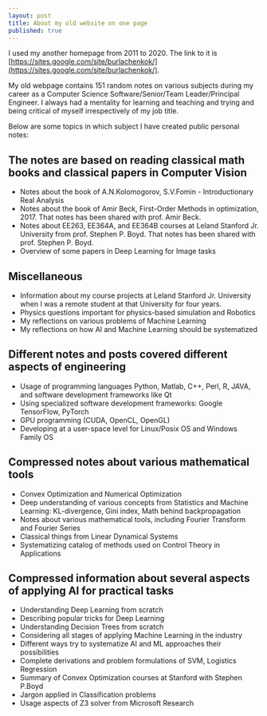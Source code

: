 ```yaml
---
layout: post
title: About my old website on one page
published: true
---
```


I used my another homepage from 2011 to 2020. The link to it is [https://sites.google.com/site/burlachenkok/](https://sites.google.com/site/burlachenkok/).

My old webpage contains 151 random notes on various subjects during my career as a Computer Science Software/Senior/Team Leader/Principal Engineer. I always had a mentality for learning and teaching and trying and being critical of myself irrespectively of my job title.

Below are some topics in which subject I have created public personal notes:

## The notes are based on reading classical math books and classical papers in Computer Vision

* Notes about the book of A.N.Kolomogorov, S.V.Fomin - Introductionary Real Analysis
* Notes about the book of Amir Beck, First-Order Methods in optimization, 2017. That notes has been shared with prof. Amir Beck.
* Notes about EE263, EE364A, and EE364B courses at Leland Stanford Jr. University from prof. Stephen P. Boyd. That notes has been shared with prof. Stephen P. Boyd.
* Overview of some papers in Deep Learning for Image tasks


## Miscellaneous

* Information about my course projects at Leland Stanford Jr. University when I was a remote student at that University for four years.
* Physics questions important for physics-based simulation and Robotics
* My reflections on various problems of Machine Learning
* My reflections on how AI and Machine Learning should be systematized


## Different notes and posts covered different aspects of engineering

* Usage of programming languages Python, Matlab, C++, Perl, R, JAVA, and software development frameworks like Qt
* Using specialized software development frameworks: Google TensorFlow, PyTorch
* GPU programming (CUDA, OpenCL, OpenGL)
* Developing at a user-space level for Linux/Posix OS and Windows Family OS

## Compressed notes about various mathematical tools

* Convex Optimization and Numerical Optimization
* Deep understanding of various concepts from Statistics and Machine Learning: KL-divergence, Gini index, Math behind backpropagation
* Notes about various mathematical tools, including Fourier Transform and Fourier Series
* Classical things from Linear Dynamical Systems
* Systematizing catalog of methods used on Control Theory in Applications

## Compressed information about several aspects of applying AI for practical tasks

* Understanding Deep Learning from scratch
* Describing popular tricks for Deep Learning
* Understanding Decision Trees from scratch
* Considering all stages of applying Machine Learning in the industry
* Different ways try to systematize AI and ML approaches their possibilities
* Complete derivations and problem formulations of SVM, Logistics Regression
* Summary of Convex Optimization courses at Stanford with Stephen P.Boyd
* Jargon applied in Classification problems
* Usage aspects of Z3 solver from Microsoft Research
